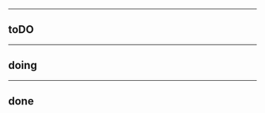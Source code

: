 
------------------------------------------------------------------------
## toDO

------------------------------------------------------------------------
## doing

------------------------------------------------------------------------
## done

